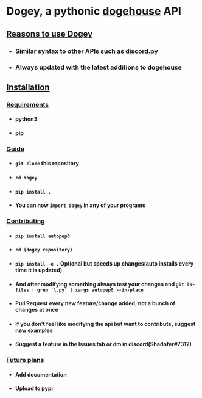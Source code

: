 # Dogey, a pythonic <a href='https://github.com/benawad/dogehouse'>dogehouse</a> API

## [Reasons to use Dogey](#reasons)

* ### Similar syntax to other APIs such as <a href='https://github.com/Rapptz/discord.py'>discord.py</a>

* ### Always updated with the latest additions to dogehouse

## [Installation](#installation)

### [Requirements](#requirements)

* #### python3

* #### pip

### [Guide](#guide)
* #### ```git clone``` this repository

* #### ```cd dogey```

* #### ```pip install .```

* #### You can now ```import dogey``` in any of your programs

### [Contributing](#contributing)

* #### ```pip install autopep8```

* #### ```cd {dogey repository}```

* #### ```pip install -e .``` Optional but speeds up changes(auto installs every time it is updated)

* #### And after modifying something always test your changes and ```git ls-files | grep '\.py' | xargs autopep8 --in-place```

* #### Pull Request every new feature/change added, not a bunch of changes at once

* #### If you don't feel like modifying the api but want to contribute, suggest new examples

* #### Suggest a feature in the Issues tab or dm in discord(Shadofer#7312)

### [Future plans](#plans)

* #### Add documentation

* #### Upload to pypi
